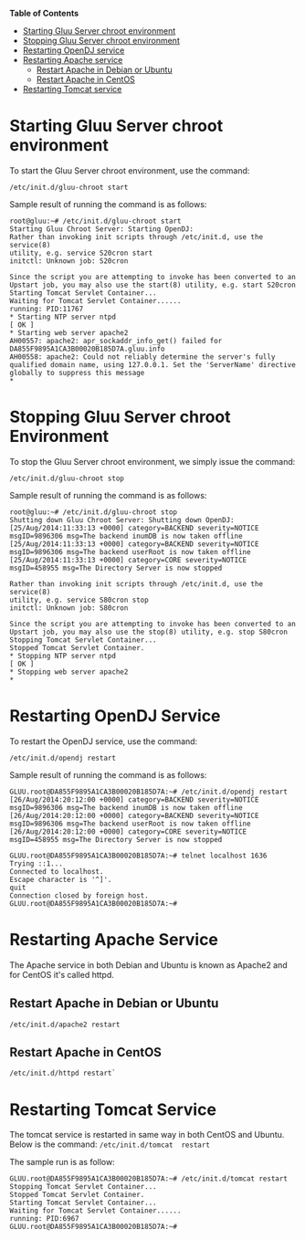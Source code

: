 **Table of Contents** 

- [Starting Gluu Server chroot environment](#starting-gluu-server-chroot-environment)
- [Stopping Gluu Server chroot environment](#stopping-gluu-server-chroot-environment)
- [Restarting OpenDJ service](#restarting-opendj-service)
- [Restarting Apache service](#restarting-apache-service)
	- [Restart Apache in Debian or Ubuntu](#restart-apache-in-ubuntu)
	- [Restart Apache in CentOS](#restart-apache-in-centos)
- [Restarting Tomcat service](#restarting-tomcat-service)

# Starting Gluu Server chroot environment

To start the Gluu Server chroot environment, use the command:

```
/etc/init.d/gluu-chroot start
```

Sample result of running the command is as follows:

```
root@gluu:~# /etc/init.d/gluu-chroot start
Starting Gluu Chroot Server: Starting OpenDJ: 
Rather than invoking init scripts through /etc/init.d, use the service(8)
utility, e.g. service S20cron start
initctl: Unknown job: S20cron

Since the script you are attempting to invoke has been converted to an
Upstart job, you may also use the start(8) utility, e.g. start S20cron
Starting Tomcat Servlet Container...
Waiting for Tomcat Servlet Container......
running: PID:11767
* Starting NTP server ntpd                                                                                                                                      [ OK ] 
* Starting web server apache2                                                                                                                                          AH00557: apache2: apr_sockaddr_info_get() failed for DA855F9895A1CA3B00020B185D7A.gluu.info
AH00558: apache2: Could not reliably determine the server's fully qualified domain name, using 127.0.0.1. Set the 'ServerName' directive globally to suppress this message
*
```

# Stopping Gluu Server chroot Environment

To stop the Gluu Server chroot environment, we simply issue the command:

```
/etc/init.d/gluu-chroot stop
```

Sample result of running the command is as follows:

```
root@gluu:~# /etc/init.d/gluu-chroot stop
Shutting down Gluu Chroot Server: Shutting down OpenDJ: [25/Aug/2014:11:33:13 +0000] category=BACKEND severity=NOTICE msgID=9896306 msg=The backend inumDB is now taken offline
[25/Aug/2014:11:33:13 +0000] category=BACKEND severity=NOTICE msgID=9896306 msg=The backend userRoot is now taken offline
[25/Aug/2014:11:33:13 +0000] category=CORE severity=NOTICE msgID=458955 msg=The Directory Server is now stopped

Rather than invoking init scripts through /etc/init.d, use the service(8)
utility, e.g. service S80cron stop
initctl: Unknown job: S80cron

Since the script you are attempting to invoke has been converted to an
Upstart job, you may also use the stop(8) utility, e.g. stop S80cron
Stopping Tomcat Servlet Container...
Stopped Tomcat Servlet Container.
* Stopping NTP server ntpd                                                                                                                                      [ OK ] 
* Stopping web server apache2                                                                                                                                           * 
```

# Restarting OpenDJ Service

To restart the OpenDJ service, use the command:

```
/etc/init.d/opendj restart
```

Sample result of running the command is as follows:

```
GLUU.root@DA855F9895A1CA3B00020B185D7A:~# /etc/init.d/opendj restart
[26/Aug/2014:20:12:00 +0000] category=BACKEND severity=NOTICE msgID=9896306 msg=The backend inumDB is now taken offline
[26/Aug/2014:20:12:00 +0000] category=BACKEND severity=NOTICE msgID=9896306 msg=The backend userRoot is now taken offline
[26/Aug/2014:20:12:00 +0000] category=CORE severity=NOTICE msgID=458955 msg=The Directory Server is now stopped

GLUU.root@DA855F9895A1CA3B00020B185D7A:~# telnet localhost 1636
Trying ::1...
Connected to localhost.
Escape character is '^]'.
quit
Connection closed by foreign host.
GLUU.root@DA855F9895A1CA3B00020B185D7A:~# 
```

# Restarting Apache Service 

The Apache service in both Debian and Ubuntu is known as Apache2 and for
CentOS it's called httpd.

## Restart Apache in Debian or Ubuntu

```
/etc/init.d/apache2 restart
```

## Restart Apache in CentOS

```
/etc/init.d/httpd restart`
```

# Restarting Tomcat Service

The tomcat service is restarted in same way in both CentOS and Ubuntu.
Below is the command:
`/etc/init.d/tomcat  restart` 

The sample run is as follow:

	GLUU.root@DA855F9895A1CA3B00020B185D7A:~# /etc/init.d/tomcat restart
	Stopping Tomcat Servlet Container...
	Stopped Tomcat Servlet Container.
	Starting Tomcat Servlet Container...
	Waiting for Tomcat Servlet Container......
	running: PID:6967
	GLUU.root@DA855F9895A1CA3B00020B185D7A:~# 
